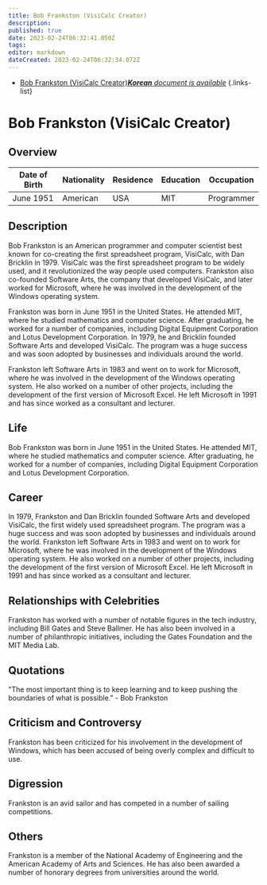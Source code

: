 ```yaml
---
title: Bob Frankston (VisiCalc Creator)
description: 
published: true
date: 2023-02-24T06:32:41.050Z
tags: 
editor: markdown
dateCreated: 2023-02-24T06:32:34.072Z
---
```


- [Bob Frankston (VisiCalc Creator)***Korean** document is available*](/ko/Knowledge-base/Dictionary/Person/bob-frankston-visicalc-creator)
{.links-list}


# Bob Frankston (VisiCalc Creator)

## Overview
| Date of Birth | Nationality | Residence | Education | Occupation |
| ------------- | ----------- | --------- | --------- | ---------- |
| June 1951     | American    | USA       | MIT       | Programmer |

## Description
Bob Frankston is an American programmer and computer scientist best known for co-creating the first spreadsheet program, VisiCalc, with Dan Bricklin in 1979. VisiCalc was the first spreadsheet program to be widely used, and it revolutionized the way people used computers. Frankston also co-founded Software Arts, the company that developed VisiCalc, and later worked for Microsoft, where he was involved in the development of the Windows operating system.

Frankston was born in June 1951 in the United States. He attended MIT, where he studied mathematics and computer science. After graduating, he worked for a number of companies, including Digital Equipment Corporation and Lotus Development Corporation. In 1979, he and Bricklin founded Software Arts and developed VisiCalc. The program was a huge success and was soon adopted by businesses and individuals around the world.

Frankston left Software Arts in 1983 and went on to work for Microsoft, where he was involved in the development of the Windows operating system. He also worked on a number of other projects, including the development of the first version of Microsoft Excel. He left Microsoft in 1991 and has since worked as a consultant and lecturer.

## Life
Bob Frankston was born in June 1951 in the United States. He attended MIT, where he studied mathematics and computer science. After graduating, he worked for a number of companies, including Digital Equipment Corporation and Lotus Development Corporation.

## Career
In 1979, Frankston and Dan Bricklin founded Software Arts and developed VisiCalc, the first widely used spreadsheet program. The program was a huge success and was soon adopted by businesses and individuals around the world. Frankston left Software Arts in 1983 and went on to work for Microsoft, where he was involved in the development of the Windows operating system. He also worked on a number of other projects, including the development of the first version of Microsoft Excel. He left Microsoft in 1991 and has since worked as a consultant and lecturer.

## Relationships with Celebrities
Frankston has worked with a number of notable figures in the tech industry, including Bill Gates and Steve Ballmer. He has also been involved in a number of philanthropic initiatives, including the Gates Foundation and the MIT Media Lab.

## Quotations
"The most important thing is to keep learning and to keep pushing the boundaries of what is possible." - Bob Frankston

## Criticism and Controversy
Frankston has been criticized for his involvement in the development of Windows, which has been accused of being overly complex and difficult to use.

## Digression
Frankston is an avid sailor and has competed in a number of sailing competitions.

## Others
Frankston is a member of the National Academy of Engineering and the American Academy of Arts and Sciences. He has also been awarded a number of honorary degrees from universities around the world.